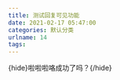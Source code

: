 ```yaml
---
title: 测试回复可见功能
date: 2021-02-17 05:47:00
categories: 默认分类
urlname: 14
tags:
---
```

<!--markdown-->

{hide}啦啦啦咯成功了吗？{/hide}

